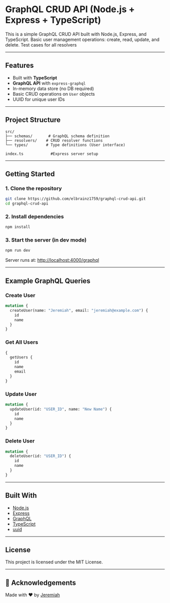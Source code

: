 # GraphQL CRUD API (Node.js + Express + TypeScript)

This is a simple GraphQL CRUD API built with Node.js, Express, and TypeScript. Basic user management operations: create, read, update, and delete. Test cases for all resolvers

---

##  Features

- Built with **TypeScript**
- **GraphQL API** with `express-graphql`
- In-memory data store (no DB required)
- Basic CRUD operations on `User` objects
- UUID for unique user IDs

---

##  Project Structure

```
src/
├── schemas/       # GraphQL schema definition
├── resolvers/    # CRUD resolver functions
└── types/        # Type definitions (User interface)

index.ts            #Express server setup
```

---

## Getting Started

### 1. Clone the repository

```bash
git clone https://github.com/elbrainz1759/graphql-crud-api.git
cd graphql-crud-api
```

### 2. Install dependencies

```bash
npm install
```

### 3. Start the server (in dev mode)

```bash
npm run dev
```

Server runs at: [http://localhost:4000/graphql](http://localhost:4000/graphql)

---

##  Example GraphQL Queries

### Create User

```graphql
mutation {
  createUser(name: "Jeremiah", email: "jeremiah@example.com") {
    id
    name
  }
}
```

### Get All Users

```graphql
{
  getUsers {
    id
    name
    email
  }
}
```

### Update User

```graphql
mutation {
  updateUser(id: "USER_ID", name: "New Name") {
    id
    name
  }
}
```

### Delete User

```graphql
mutation {
  deleteUser(id: "USER_ID") {
    id
    name
  }
}
```

---

##  Built With

- [Node.js](https://nodejs.org/)
- [Express](https://expressjs.com/)
- [GraphQL](https://graphql.org/)
- [TypeScript](https://www.typescriptlang.org/)
- [uuid](https://www.npmjs.com/package/uuid)

---

##  License

This project is licensed under the MIT License.

---

## 🙌 Acknowledgements

Made with ❤️ by [Jeremiah](https://github.com/elbrainz1759)
